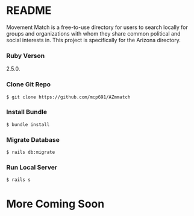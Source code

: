 # README

Movement Match is a free-to-use directory for users to search locally for groups and organizations with whom they share common political and social interests in. This project is specifically for the Arizona directory.

### Ruby Verson
2.5.0.

### Clone Git Repo
`$ git clone https://github.com/mcp691/AZmmatch`

### Install Bundle
`$ bundle install`

### Migrate Database
`$ rails db:migrate`

### Run Local Server
`$ rails s`

# More Coming Soon
